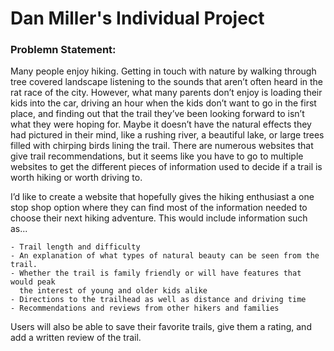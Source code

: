 # Dan Miller's Individual Project

### Problemn Statement: 

Many people enjoy hiking.  Getting in touch with nature by walking through 
tree covered landscape listening to the sounds that aren’t often heard in 
the rat race of the city.  However, what many parents don’t enjoy is loading 
their kids into the car, driving an hour when the kids don’t want to go in 
the first place, and finding out that the trail they’ve been looking forward 
to isn’t what they were hoping for.  Maybe it doesn’t have the natural effects 
they had pictured in their mind, like a rushing river, a beautiful lake, or 
large trees filled with chirping birds lining the trail.  There are numerous 
websites that give trail recommendations, but it seems like you have to go 
to multiple websites to get the different pieces of information used to decide 
if a trail is worth hiking or worth driving to.   

I’d like to create a website that hopefully gives the hiking enthusiast a one 
stop shop option where they can find most of the information needed to choose 
their next hiking adventure.  This would include information such as... 
    
    - Trail length and difficulty  
    - An explanation of what types of natural beauty can be seen from the trail.  
    - Whether the trail is family friendly or will have features that would peak 
      the interest of young and older kids alike
    - Directions to the trailhead as well as distance and driving time  
    - Recommendations and reviews from other hikers and families  
    
Users will also be able to save their favorite trails, give them a rating, and add a written 
review of the trail.  
